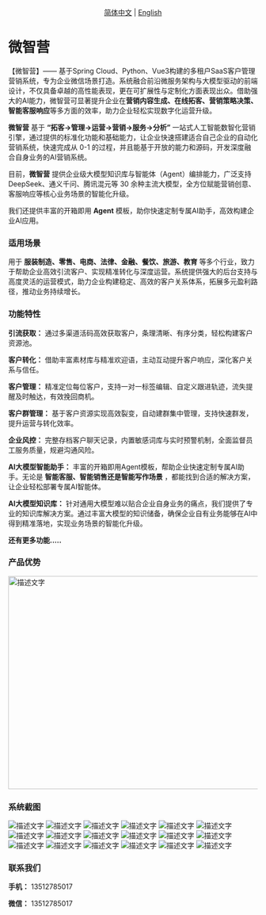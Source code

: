 <p align="center">
  <a href="./README.md">简体中文</a> |
  <a href="./README.en.md">English</a> 
</p>

# 微智营

【微智营】—— 基于Spring Cloud、Python、Vue3构建的多租户SaaS客户管理营销系统，专为企业微信场景打造。系统融合前沿微服务架构与大模型驱动的前端设计，不仅具备卓越的高性能表现，更在可扩展性与定制化方面表现出众。借助强大的AI能力，微智营可显著提升企业在**营销内容生成、在线拓客、营销策略决策、智能客服响应**等多方面的效率，助力企业轻松实现数字化运营升级。

**微智营**  基于  **“拓客->管理->运营->营销->服务->分析”**  一站式人工智能数智化营销引擎，通过提供的标准化功能和基础能力，让企业快速搭建适合自己企业的自动化营销系统，快速完成从 0-1 的过程，并且能基于开放的能力和源码，开发深度融合自身业务的AI营销系统。


目前，**微智营** 提供企业级大模型知识库与智能体（Agent）编排能力，广泛支持 DeepSeek、通义千问、腾讯混元等 30 余种主流大模型，全方位赋能营销创意、客服响应等核心业务场景的智能化升级。

我们还提供丰富的开箱即用 **Agent** 模板，助你快速定制专属AI助手，高效构建企业AI应用。


### 适用场景

用于 **服装制造、零售、电商、法律、金融、餐饮、旅游、教育** 等多个行业，致力于帮助企业高效引流客户、实现精准转化与深度运营。系统提供强大的后台支持与高度灵活的运营模式，助力企业构建稳定、高效的客户关系体系，拓展多元盈利路径，推动业务持续增长。


### 功能特性

**引流获取：** 通过多渠道活码高效获取客户，条理清晰、有序分类，轻松构建客户资源池。

**客户转化：** 借助丰富素材库与精准欢迎语，主动互动提升客户响应，深化客户关系与信任。

**客户管理：** 精准定位每位客户，支持一对一标签编辑、自定义跟进轨迹，流失提醒及时触达，有效挽回商机。

**客户群管理：** 基于客户资源实现高效裂变，自动建群集中管理，支持快速群发，提升运营与转化效率。

**企业风控：** 完整存档客户聊天记录，内置敏感词库与实时预警机制，全面监督员工服务质量，规避沟通风险。

**AI大模型智能助手：** 丰富的开箱即用Agent模板，帮助企业快速定制专属AI助手。无论是 **智能客服、智能销售还是智能写作场景** ，都能找到合适的解决方案，让企业轻松部署专属AI智能体。

**AI大模型知识库：** 针对通用大模型难以贴合企业自身业务的痛点，我们提供了专业的知识库解决方案。通过丰富大模型的知识储备，确保企业自有业务能够在AI中得到精准落地，实现业务场景的智能化升级。

**还有更多功能.....**

### 产品优势

<img src="./docs/20250321150727.png" width="700" height="430" alt="描述文字">


### 系统截图

<img src="./docs/2025-08-28_112846_146.jpg" alt="描述文字">

<img src="./docs/2025-08-28_113032_692.jpg" alt="描述文字">

<img src="./docs/2025-08-28_111900_261.jpg" alt="描述文字">

<img src="./docs/2025-08-28_111936_776.jpg" alt="描述文字">

<img src="./docs/2025-08-28_112001_579.jpg" alt="描述文字">

<img src="./docs/2025-08-28_112031_526.jpg" alt="描述文字">

<img src="./docs/2025-08-28_112105_170.jpg" alt="描述文字">

<img src="./docs/2025-08-28_112137_509.jpg" alt="描述文字">

<img src="./docs/2025-08-28_112200_580.jpg" alt="描述文字">

<img src="./docs/2025-08-28_112215_318.jpg" alt="描述文字">

<img src="./docs/2025-08-28_112234_952.jpg" alt="描述文字">

<img src="./docs/2025-08-28_112349_242.jpg" alt="描述文字">

<img src="./docs/2025-08-28_112404_458.jpg" alt="描述文字">

<img src="./docs/2025-08-28_112431_259.jpg" alt="描述文字">

<img src="./docs/2025-08-28_112448_927.jpg" alt="描述文字">

<img src="./docs/2025-08-28_112533_650.jpg" alt="描述文字">

<img src="./docs/2025-08-28_112546_220.jpg" alt="描述文字">

<img src="./docs/2025-08-28_112611_114.jpg" alt="描述文字">

### 联系我们

   **手机：** 13512785017

   **微信：** 13512785017


